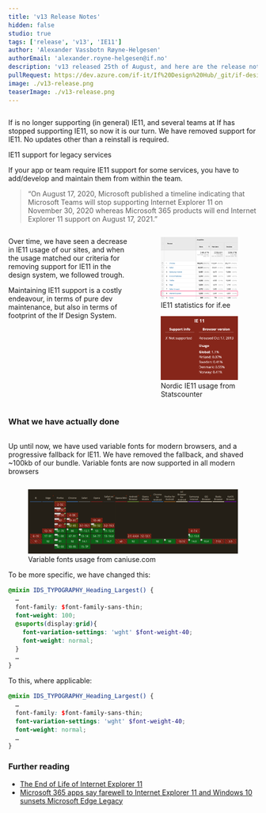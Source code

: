 ```yaml
---
title: 'v13 Release Notes'
hidden: false
studio: true
tags: ['release', 'v13', 'IE11']
author: 'Alexander Vassbotn Røyne-Helgesen'
authorEmail: 'alexander.royne-helgesen@if.no'
description: 'v13 released 25th of August, and here are the release notes, and any notable changes are described.'
pullRequest: https://dev.azure.com/if-it/If%20Design%20Hub/_git/if-design-system/pullrequest/50743
image: ./v13-release.png
teaserImage: ./v13-release.png
---
```


<div class="if text layout columns">
<div class="if text">

If is no longer supporting (in general) IE11, and several teams at If has stopped supporting IE11, so now it is our turn. We have removed support for IE11. No updates other than a reinstall is required.

</div>
</div>

<div class="if alert-banner info">
  <span class="if heading smallest">
    IE11 support for legacy services
  </span>
  <p class="if">
  If your app or team require IE11 support for some services, you have to add/develop and maintain them from within the team.
  </p>

</div>

<div class="if block">
<blockquote class="if">
  <p class="if">
    “On August 17, 2020, Microsoft published a timeline indicating that Microsoft Teams will stop supporting Internet Explorer 11 on November 30, 2020 whereas Microsoft 365 products will end Internet Explorer 11 support on August 17, 2021.”
  </p>
</blockquote>
</div>

<div class="if text layout columns">
<div class="if text">

Over time, we have seen a decrease in IE11 usage of our sites, and when the usage matched our criteria for removing support for IE11 in the design system, we followed trough.

Maintaining IE11 support is a costly endeavour, in terms of pure dev maintenance, but also in terms of footprint of the If Design System.

</div>
<div>

<figure class="if">
<img class="if" src="./if-ee.png" alt="Screenshot of IE11 usage statistics for if.ee"/>
<figcaption class="if text caption">IE11 statistics for if.ee</figcaption>
</figure>

<figure class="if">
<img class="if" src="./statscounter.png" alt="Screenshot of Nordic IE11 usage from Statscounter"/>
<figcaption class="if text caption">Nordic IE11 usage from Statscounter</figcaption>
</figure>

</div>
</div>

### What we have actually done

<div class="if text layout columns">
<div class="if text">

Up until now, we have used variable fonts for modern browsers, and a progressive fallback for IE11. We have removed the fallback, and shaved ~100kb of our bundle. Variable fonts are now supported in all modern browsers

</div>

</div>

<figure class="if">
<img class="if" src="./variable-fonts-caniuse.png" alt="Screenshot of variable fonts usage from caniuse.com"/>
<figcaption class="if text caption">Variable fonts usage from caniuse.com</figcaption>
</figure>

To be more specific, we have changed this:

```scss
@mixin IDS_TYPOGRAPHY_Heading_Largest() {
  …
  font-family: $font-family-sans-thin;
  font-weight: 100;
  @suports(display:grid){
    font-variation-settings: 'wght' $font-weight-40;
    font-weight: normal;
  }
  …
}
```

To this, where applicable:

```scss
@mixin IDS_TYPOGRAPHY_Heading_Largest() {
  …
  font-family: $font-family-sans-thin;
  font-variation-settings: 'wght' $font-weight-40;
  font-weight: normal;
  …
}
```

### Further reading

- [The End of Life of Internet Explorer 11](https://codeandchaos.medium.com/the-end-of-life-of-internet-explorer-11-12736f9ff75f)
- [Microsoft 365 apps say farewell to Internet Explorer 11 and Windows 10 sunsets Microsoft Edge Legacy](https://techcommunity.microsoft.com/t5/microsoft-365-blog/microsoft-365-apps-say-farewell-to-internet-explorer-11-and/ba-p/1591666)
